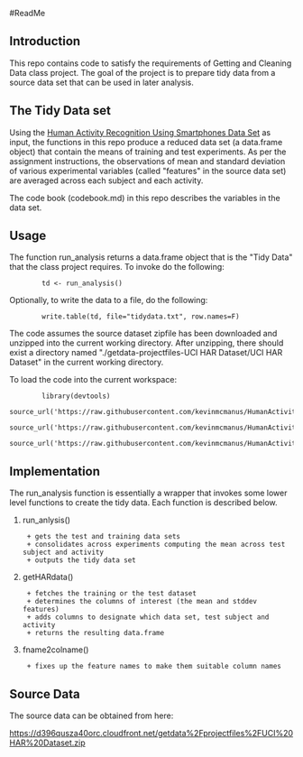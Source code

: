 #ReadMe
## Introduction
This repo contains code to satisfy the requirements of Getting and Cleaning Data class project.  The goal of the project is to prepare tidy data from a source data set that can be used in later analysis.

## The Tidy Data set
Using the
[Human Activity Recognition Using Smartphones Data Set](http://archive.ics.uci.edu/ml/datasets/Human+Activity+Recognition+Using+Smartphones)
as input, the functions in this repo produce a reduced data set (a data.frame object) that contain the means of training and test experiments.  As per the assignment instructions, the observations of  mean and standard deviation of various experimental variables (called "features" in the source data set) are averaged across each subject and each activity.

The code book (codebook.md) in this repo describes the variables in the data set.

## Usage
The function run_analysis returns a data.frame object that is the "Tidy Data" that the class project requires. To invoke do the following:

```
        td <- run_analysis()
```

Optionally, to write the data to a file, do the following:

```
        write.table(td, file="tidydata.txt", row.names=F)
```

The code assumes the source dataset zipfile has been downloaded and unzipped into the current working directory.  After unzipping, there should exist a directory named "./getdata-projectfiles-UCI HAR Dataset/UCI HAR Dataset" in the current working directory.

To load the code into the current workspace:

```
        library(devtools)
        source_url('https://raw.githubusercontent.com/kevinmcmanus/HumanActivityRecognition/master/run_analysis.R')
        source_url('https://raw.githubusercontent.com/kevinmcmanus/HumanActivityRecognition/master/getHARdata.R')
        source_url('https://raw.githubusercontent.com/kevinmcmanus/HumanActivityRecognition/master/fname2colname.R')
```

## Implementation
The run_analysis function is essentially a wrapper that invokes some lower level functions to create the tidy data. Each function is described below.

1. run_anlysis()

        + gets the test and training data sets
        + consolidates across experiments computing the mean across test subject and activity
        + outputs the tidy data set

2. getHARdata()

        + fetches the training or the test dataset
        + determines the columns of interest (the mean and stddev features)
        + adds columns to designate which data set, test subject and activity
        + returns the resulting data.frame

3. fname2colname()

        + fixes up the feature names to make them suitable column names

## Source Data
The source data can be obtained from here:

https://d396qusza40orc.cloudfront.net/getdata%2Fprojectfiles%2FUCI%20HAR%20Dataset.zip 